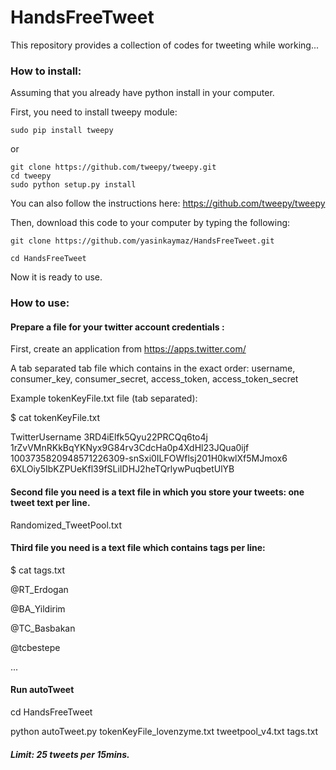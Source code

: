# HandsFreeTweet
This repository provides a collection of codes for tweeting while working...


### How to install:
Assuming that you already have python install in your computer.

First, you need to install tweepy module:

```
sudo pip install tweepy
```
or
```
git clone https://github.com/tweepy/tweepy.git
cd tweepy
sudo python setup.py install
```
You can also follow the instructions here: https://github.com/tweepy/tweepy

Then, download this code to your computer by typing the following:
```
git clone https://github.com/yasinkaymaz/HandsFreeTweet.git

cd HandsFreeTweet
```

Now it is ready to use. 

### How to use:

#### Prepare a file for your twitter account credentials :

First, create an application from https://apps.twitter.com/

A tab separated tab file which contains in the exact order: username, consumer_key, consumer_secret, access_token, access_token_secret

Example tokenKeyFile.txt file (tab separated):

$ cat tokenKeyFile.txt

TwitterUsername	3RD4iElfk5Qyu22PRCQq6to4j	1rZvVMnRKkBqYKNyx9G84rv3CdcHa0p4XdHl23JQua0ijf	1003735820948571226309-snSxi0ILFOWflsj201H0kwlXf5MJmox6	6XLOiy5IbKZPUeKfl39fSLiIDHJ2heTQrlywPuqbetUlYB

#### Second file you need is a text file in which you store your tweets: one tweet text per line.
Randomized_TweetPool.txt

#### Third file you need is a text file which contains tags per line:
$ cat tags.txt

@RT_Erdogan

@BA_Yildirim

@TC_Basbakan

@tcbestepe

...


#### Run autoTweet

cd HandsFreeTweet

python autoTweet.py tokenKeyFile_lovenzyme.txt tweetpool_v4.txt tags.txt

##### Limit: 25 tweets per 15mins.
